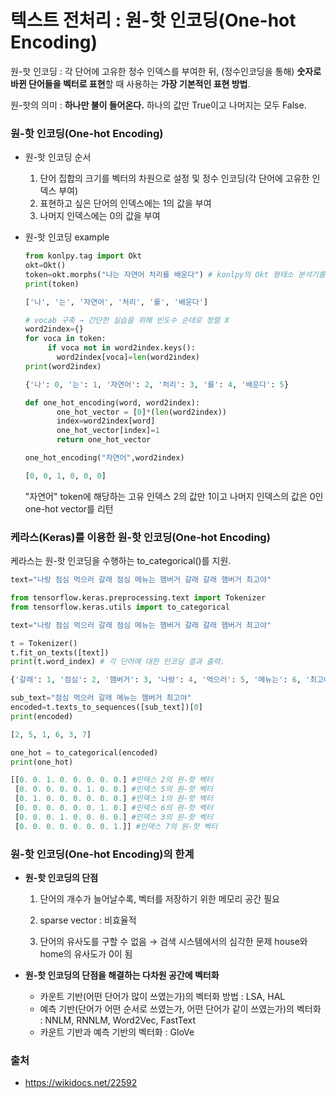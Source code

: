 # 텍스트 전처리 : 원-핫 인코딩(One-hot Encoding)

원-핫 인코딩 : 각 단어에 고유한 정수 인덱스를 부여한 뒤, (정수인코딩을 통해) **숫자로 바뀐 단어들을 벡터로 표현**할 때 사용하는 **가장 기본적인 표현 방법**.

원-핫의 의미 : **하나만 불이 들어온다.** 하나의 값만 True이고 나머지는 모두 False.



### 원-핫 인코딩(One-hot Encoding)

- 원-핫 인코딩 순서

  1. 단어 집합의 크기를 벡터의 차원으로 설정 및 정수 인코딩(각 단어에 고유한 인덱스 부여)
  2. 표현하고 싶은 단어의 인덱스에는 1의 값을 부여
  3. 나머지 인덱스에는 0의 값을 부여

- 원-핫 인코딩 example

  ```python
  from konlpy.tag import Okt  
  okt=Okt()  
  token=okt.morphs("나는 자연어 처리를 배운다") # konlpy의 Okt 형태소 분석기를 이용한 문장 토큰화
  print(token)
  ```

  ```python
  ['나', '는', '자연어', '처리', '를', '배운다'] 
  ```

  ```python
  # vocab 구축 → 간단한 실습을 위해 빈도수 순대로 정렬 X
  word2index={}
  for voca in token:
       if voca not in word2index.keys():
         word2index[voca]=len(word2index)
  print(word2index)
  ```

  ```python
  {'나': 0, '는': 1, '자연어': 2, '처리': 3, '를': 4, '배운다': 5} 
  ```

  ```python
  def one_hot_encoding(word, word2index):
         one_hot_vector = [0]*(len(word2index))
         index=word2index[word]
         one_hot_vector[index]=1
         return one_hot_vector
  ```

  ```python
  one_hot_encoding("자연어",word2index)
  ```

  ```python
  [0, 0, 1, 0, 0, 0] 
  ```

  "자연어" token에 해당하는 고유 인덱스 2의 값만 1이고 나머지 인덱스의 값은 0인 one-hot vector를 리턴



### 케라스(Keras)를 이용한 원-핫 인코딩(One-hot Encoding)

케라스는 원-핫 인코딩을 수행하는 to_categorical()를 지원.

```python
text="나랑 점심 먹으러 갈래 점심 메뉴는 햄버거 갈래 갈래 햄버거 최고야"
```

```python
from tensorflow.keras.preprocessing.text import Tokenizer
from tensorflow.keras.utils import to_categorical

text="나랑 점심 먹으러 갈래 점심 메뉴는 햄버거 갈래 갈래 햄버거 최고야"

t = Tokenizer()
t.fit_on_texts([text])
print(t.word_index) # 각 단어에 대한 인코딩 결과 출력.
```

```python
{'갈래': 1, '점심': 2, '햄버거': 3, '나랑': 4, '먹으러': 5, '메뉴는': 6, '최고야': 7}
```

```python
sub_text="점심 먹으러 갈래 메뉴는 햄버거 최고야"
encoded=t.texts_to_sequences([sub_text])[0]
print(encoded)
```

```python
[2, 5, 1, 6, 3, 7]
```

```python
one_hot = to_categorical(encoded)
print(one_hot)
```

```python
[[0. 0. 1. 0. 0. 0. 0. 0.] #인덱스 2의 원-핫 벡터
 [0. 0. 0. 0. 0. 1. 0. 0.] #인덱스 5의 원-핫 벡터
 [0. 1. 0. 0. 0. 0. 0. 0.] #인덱스 1의 원-핫 벡터
 [0. 0. 0. 0. 0. 0. 1. 0.] #인덱스 6의 원-핫 벡터
 [0. 0. 0. 1. 0. 0. 0. 0.] #인덱스 3의 원-핫 벡터
 [0. 0. 0. 0. 0. 0. 0. 1.]] #인덱스 7의 원-핫 벡터
```





### 원-핫 인코딩(One-hot Encoding)의 한계

- **원-핫 인코딩의 단점**

  1. 단어의 개수가 늘어날수록, 벡터를 저장하기 위한 메모리 공간 필요 

  2. sparse vector : 비효율적
  3. 단어의 유사도를 구할 수 없음 → 검색 시스템에서의 심각한 문제
     house와 home의 유사도가 0이 됨

- **원-핫 인코딩의 단점을 해결하는 다차원 공간에 벡터화**

  - 카운트 기반(어떤 단어가 많이 쓰였는가)의 벡터화 방법 : LSA, HAL
  - 예측 기반(단어가 어떤 순서로 쓰였는가, 어떤 단어가 같이 쓰였는가)의 벡터화 : NNLM, RNNLM, Word2Vec, FastText
  - 카운트 기반과 예측 기반의 벡터화 : GloVe



### 출처

- https://wikidocs.net/22592
